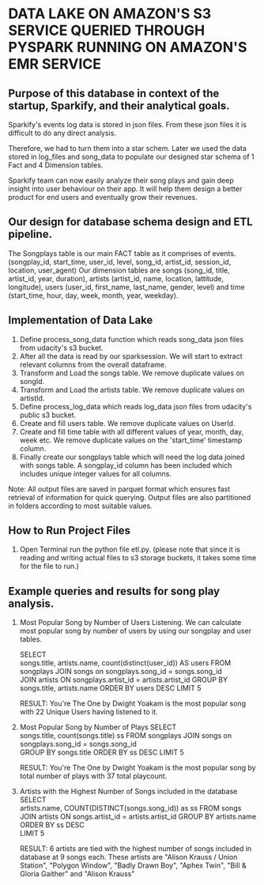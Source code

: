 # DATA LAKE ON AMAZON'S S3 SERVICE QUERIED THROUGH PYSPARK RUNNING ON AMAZON'S EMR SERVICE


## Purpose of this database in context of the startup, Sparkify, and their analytical goals.
Sparkify's events log data is stored in json files. From these json files it is difficult to do any direct analysis.

Therefore, we had to turn them into a star schem. 
Later we used the data stored in log_files and song_data to populate our designed star schema of 1 Fact and 4 Dimension tables.

Sparkify team can now easily analyze their song plays and gain deep insight into user behaviour on their app. It will help them design a better product for end users and eventually grow their revenues.


## Our design for database schema design and ETL pipeline.
The Songplays table is our main FACT table as it comprises of events. (songplay_id, start_time, user_id, level, song_id, artist_id, session_id, location, user_agent)
Our dimension tables are songs (song_id, title, artist_id, year, duration), 
artists (artist_id, name, location, lattitude, longitude), 
users (user_id, first_name, last_name, gender, level) and 
time (start_time, hour, day, week, month, year, weekday).

## Implementation of Data Lake
1. Define process_song_data function which reads song_data json files from udacity's s3 bucket.
2. After all the data is read by our sparksession. We will start to extract relevant columns from the overall dataframe. 
3. Transform and Load the songs table. We remove duplicate values on songId.
4. Transform and Load the artists table. We remove duplicate values on artistId.
5. Define process_log_data which reads log_data json files from udacity's public s3 bucket.
6. Create and fill users table. We remove duplicate values on UserId.
7. Create and fill time table with all different values of year, month, day, week etc. We remove duplicate values on the 'start_time' timestamp column.
8. Finally create our songplays table which will need the log data joined with songs table. A songplay_id column has been included which includes unique integer values for all columns.

Note: All output files are saved in parquet format which ensures fast retrieval of information for quick querying. Output files are also partitioned in folders according to most suitable values.


## How to Run Project Files
1. Open Terminal run the python file etl.py. (please note that since it is reading and writing actual files to s3 storage buckets, it takes some time for the file to run.)


## Example queries and results for song play analysis.
1. Most Popular Song by Number of Users Listening. We can calculate most popular song by number of users by using our songplay and user tables.

    SELECT	
    songs.title,
    artists.name,
	count(distinct(user_id)) AS users
FROM songplays
JOIN songs on songplays.song_id = songs.song_id     
JOIN artists ON songplays.artist_id = artists.artist_id
GROUP BY songs.title, artists.name
ORDER BY users DESC
LIMIT 5

    RESULT: You're The One by Dwight Yoakam is the most popular song with 22 Unique Users having listened to it.

2. Most Popular Song by Number of Plays
SELECT  
	songs.title,
	count(songs.title) ss
FROM songplays
JOIN songs on songplays.song_id = songs.song_id                           
GROUP BY songs.title
ORDER BY ss DESC
LIMIT 5

    RESULT: You're The One by Dwight Yoakam is the most popular song by total number of plays with 37 total playcount.

3. Artists with the Highest Number of Songs included in the database
SELECT  
	artists.name, 
	COUNT(DISTINCT(songs.song_id)) as ss
FROM songs
JOIN artists ON songs.artist_id = artists.artist_id
GROUP BY artists.name       
ORDER BY ss DESC         
LIMIT 5

    RESULT: 6 artists are tied with the highest number of songs included in database at 9 songs each. These artists are "Alison Krauss / Union Station", "Polygon Window", "Badly Drawn Boy", "Aphex Twin", "Bill & Gloria Gaither" and "Alison Krauss"